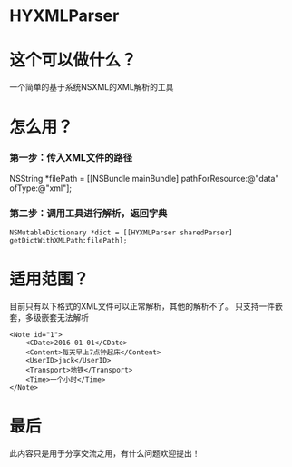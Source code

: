# HYXMLParser
# 这个可以做什么？
一个简单的基于系统NSXML的XML解析的工具
# 怎么用？
###  **第一步：传入XML文件的路径**
   NSString *filePath = [[NSBundle mainBundle] pathForResource:@"data" ofType:@"xml"];
###  **第二步：调用工具进行解析，返回字典**
    NSMutableDictionary *dict = [[HYXMLParser sharedParser] getDictWithXMLPath:filePath];
# 适用范围？
  目前只有以下格式的XML文件可以正常解析，其他的解析不了。
  只支持一件嵌套，多级嵌套无法解析
	
    <Note id="1">
        <CDate>2016-01-01</CDate>
        <Content>每天早上7点钟起床</Content>
        <UserID>jack</UserID>
        <Transport>地铁</Transport>
        <Time>一个小时</Time>
    </Note>
# 最后
此内容只是用于分享交流之用，有什么问题欢迎提出！
